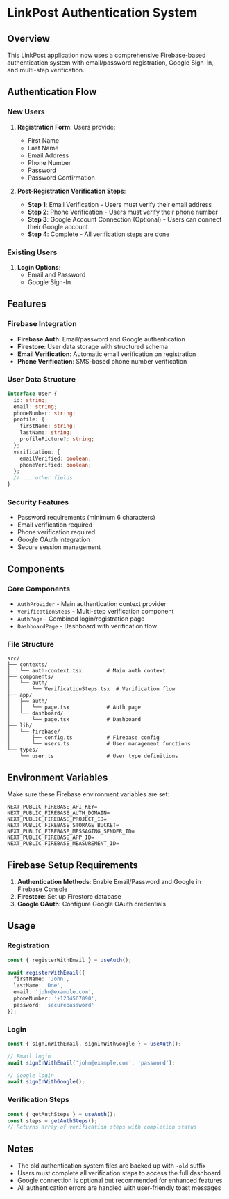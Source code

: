 # LinkPost Authentication System

## Overview

This LinkPost application now uses a comprehensive Firebase-based authentication system with email/password registration, Google Sign-In, and multi-step verification.

## Authentication Flow

### New Users
1. **Registration Form**: Users provide:
   - First Name
   - Last Name
   - Email Address
   - Phone Number
   - Password
   - Password Confirmation

2. **Post-Registration Verification Steps**:
   - **Step 1**: Email Verification - Users must verify their email address
   - **Step 2**: Phone Verification - Users must verify their phone number
   - **Step 3**: Google Account Connection (Optional) - Users can connect their Google account
   - **Step 4**: Complete - All verification steps are done

### Existing Users
1. **Login Options**:
   - Email and Password
   - Google Sign-In

## Features

### Firebase Integration
- **Firebase Auth**: Email/password and Google authentication
- **Firestore**: User data storage with structured schema
- **Email Verification**: Automatic email verification on registration
- **Phone Verification**: SMS-based phone number verification

### User Data Structure
```typescript
interface User {
  id: string;
  email: string;
  phoneNumber: string;
  profile: {
    firstName: string;
    lastName: string;
    profilePicture?: string;
  };
  verification: {
    emailVerified: boolean;
    phoneVerified: boolean;
  };
  // ... other fields
}
```

### Security Features
- Password requirements (minimum 6 characters)
- Email verification required
- Phone verification required
- Google OAuth integration
- Secure session management

## Components

### Core Components
- `AuthProvider` - Main authentication context provider
- `VerificationSteps` - Multi-step verification component
- `AuthPage` - Combined login/registration page
- `DashboardPage` - Dashboard with verification flow

### File Structure
```
src/
├── contexts/
│   └── auth-context.tsx        # Main auth context
├── components/
│   └── auth/
│       └── VerificationSteps.tsx  # Verification flow
├── app/
│   ├── auth/
│   │   └── page.tsx            # Auth page
│   └── dashboard/
│       └── page.tsx            # Dashboard
├── lib/
│   └── firebase/
│       ├── config.ts           # Firebase config
│       └── users.ts            # User management functions
└── types/
    └── user.ts                 # User type definitions
```

## Environment Variables

Make sure these Firebase environment variables are set:

```env
NEXT_PUBLIC_FIREBASE_API_KEY=
NEXT_PUBLIC_FIREBASE_AUTH_DOMAIN=
NEXT_PUBLIC_FIREBASE_PROJECT_ID=
NEXT_PUBLIC_FIREBASE_STORAGE_BUCKET=
NEXT_PUBLIC_FIREBASE_MESSAGING_SENDER_ID=
NEXT_PUBLIC_FIREBASE_APP_ID=
NEXT_PUBLIC_FIREBASE_MEASUREMENT_ID=
```

## Firebase Setup Requirements

1. **Authentication Methods**: Enable Email/Password and Google in Firebase Console
2. **Firestore**: Set up Firestore database
3. **Google OAuth**: Configure Google OAuth credentials

## Usage

### Registration
```typescript
const { registerWithEmail } = useAuth();

await registerWithEmail({
  firstName: 'John',
  lastName: 'Doe', 
  email: 'john@example.com',
  phoneNumber: '+1234567890',
  password: 'securepassword'
});
```

### Login
```typescript
const { signInWithEmail, signInWithGoogle } = useAuth();

// Email login
await signInWithEmail('john@example.com', 'password');

// Google login  
await signInWithGoogle();
```

### Verification Steps
```typescript
const { getAuthSteps } = useAuth();
const steps = getAuthSteps();
// Returns array of verification steps with completion status
```

## Notes

- The old authentication system files are backed up with `-old` suffix
- Users must complete all verification steps to access the full dashboard
- Google connection is optional but recommended for enhanced features
- All authentication errors are handled with user-friendly toast messages
